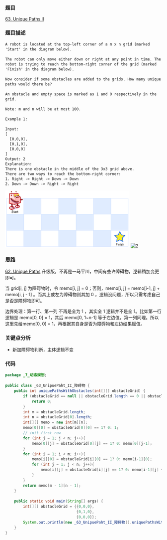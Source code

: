 ### 题目
[63. Unique Paths II](https://leetcode.com/problems/unique-paths-ii/)
### 题目描述
```
A robot is located at the top-left corner of a m x n grid (marked 'Start' in the diagram below).

The robot can only move either down or right at any point in time. The robot is trying to reach the bottom-right corner of the grid (marked 'Finish' in the diagram below).

Now consider if some obstacles are added to the grids. How many unique paths would there be?

An obstacle and empty space is marked as 1 and 0 respectively in the grid.

Note: m and n will be at most 100.

Example 1:

Input:
[
  [0,0,0],
  [0,1,0],
  [0,0,0]
]
Output: 2
Explanation:
There is one obstacle in the middle of the 3x3 grid above.
There are two ways to reach the bottom-right corner:
1. Right -> Right -> Down -> Down
2. Down -> Down -> Right -> Right

```

![1](https://github.com/zhangbotong/LeetCode/blob/master/assets/62-1.png)
![2](../../blob/master/assets/62-1.png)

### 思路
 [62. Unique Paths]() 升级版，不再是一马平川，中间有些许障碍物，逻辑稍加变更即可。
 
 当 grid[i, j] 为障碍物时，令 memo[i, j] = 0；否则，memo[i, j] = memo[i-1, j] + memo[i, j - 1] 。而其上或左为障碍物则其加 0 ，逻辑没问题，所以只需考虑自己是否是障碍物即可。
 
 边界处理：第一行、第一列 不再是全为 1 ，其实全 1 逻辑并不是全 1。比如第一行逻辑是 memo[0, 0] = 1，其后 memo[0, 1~n-1] 等于左边值，第一列同理。所以这里先给memo[0, 0] = 1，再根据其自身是否为障碍物和左边结果赋值。
### 关键点分析
* 新加障碍物判断，主体逻辑不变

### 代码
```java
package _7_动态规划;

public class _63_UnipuePaht_II_障碍物 {
    public int uniquePathsWithObstacles(int[][] obstacleGrid) {
        if (obstacleGrid == null || obstacleGrid.length == 0 || obstacleGrid[0].length == 0){
            return 0;
        }
        int m = obstacleGrid.length;
        int n = obstacleGrid[0].length;
        int[][] memo = new int[m][n];
        memo[0][0] = obstacleGrid[0][0] == 1? 0: 1;
        // init first row
        for (int j = 1; j < n; j++){
            memo[0][j] = obstacleGrid[0][j] == 1? 0: memo[0][j-1];
        }
        for (int i = 1; i < m; i++){
            memo[i][0] = obstacleGrid[i][0] == 1? 0: memo[i-1][0];
            for (int j = 1; j < n; j++){
                memo[i][j] = obstacleGrid[i][j] == 1? 0: memo[i-1][j] + memo[i][j - 1];
            }
        }
        return memo[m - 1][n - 1];
    }

    public static void main(String[] args) {
        int[][] obstacleGrid = {{0,0,0},
                                {0,1,0},
                                {0,0,0}};
        System.out.println(new _63_UnipuePaht_II_障碍物().uniquePathsWithObstacles(obstacleGrid));
    }
}
```
